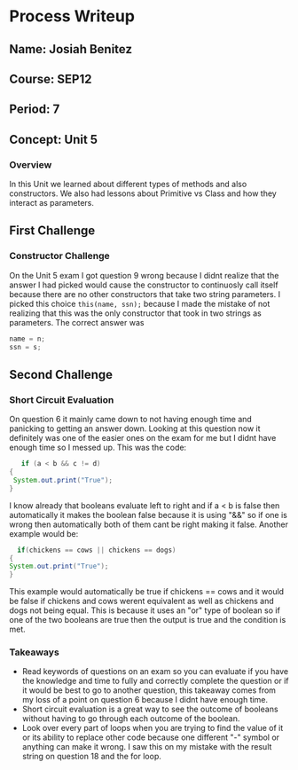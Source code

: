 # Process Writeup

## Name: Josiah Benitez
## Course: SEP12
## Period: 7
## Concept: Unit 5

### Overview

In this Unit we learned about different types of methods and also constructors. We also had lessons about Primitive vs Class and how they interact as parameters.
## First Challenge
### Constructor Challenge

On the Unit 5 exam I got question 9 wrong because I didnt realize that the answer I had picked would cause the constructor to continuosly call itself because there are no other constructors that take two string parameters. I picked this choice `this(name, ssn);` because I made the mistake of not realizing that this was the only constructor that took in two strings as parameters. The correct answer was 
```java
name = n;
ssn = s;
```


## Second Challenge
### Short Circuit Evaluation 

On question 6 it mainly came down to not having enough time and panicking to getting an answer down. Looking at this question now it definitely was one of the easier ones on the exam for me but I didnt have enough time so I messed up. This was the code:

    
 ```java 
    if (a < b && c != d)
{
  System.out.print("True");
}
   ```

I know already that booleans evaluate left to right and if a < b is false then automatically it makes the boolean false because it is using "&&" so if one is wrong then automatically both of them cant be right making it false. Another example would be:

```java
  if(chickens == cows || chickens == dogs)
{
System.out.print("True");
}
```
This example would automatically be true if chickens == cows and it would be false if chickens and cows werent equivalent as well as chickens and dogs not being equal. This is because it uses an "or" type of boolean so if one of the two booleans are true then the output is true and the condition is met.
### Takeaways

* Read keywords of questions on an exam so you can evaluate if you have the knowledge and time to fully and correctly complete the question or if it would be best to go to another question, this takeaway comes from my loss of a point on question 6 because I didnt have enough time.
* Short circuit evaluation is a great way to see the outcome of booleans without having to go through each outcome of the boolean.
* Look over every part of loops when you are trying to find the value of it or its ability to replace other code because one different "-" symbol or anything can make it wrong. I saw this on my mistake with the result string on question 18 and the for loop.

